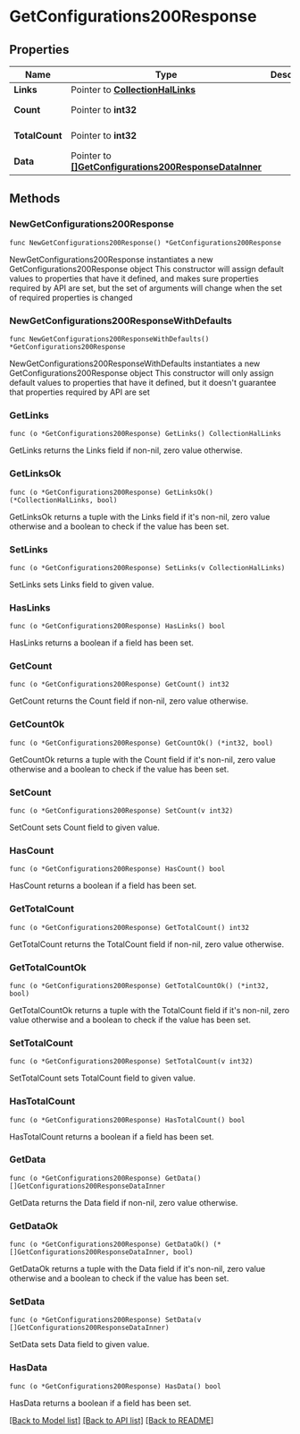 # GetConfigurations200Response

## Properties

Name | Type | Description | Notes
------------ | ------------- | ------------- | -------------
**Links** | Pointer to [**CollectionHalLinks**](CollectionHalLinks.md) |  | [optional] 
**Count** | Pointer to **int32** |  | [optional] [readonly] 
**TotalCount** | Pointer to **int32** |  | [optional] [readonly] 
**Data** | Pointer to [**[]GetConfigurations200ResponseDataInner**](GetConfigurations200ResponseDataInner.md) |  | [optional] [readonly] 

## Methods

### NewGetConfigurations200Response

`func NewGetConfigurations200Response() *GetConfigurations200Response`

NewGetConfigurations200Response instantiates a new GetConfigurations200Response object
This constructor will assign default values to properties that have it defined,
and makes sure properties required by API are set, but the set of arguments
will change when the set of required properties is changed

### NewGetConfigurations200ResponseWithDefaults

`func NewGetConfigurations200ResponseWithDefaults() *GetConfigurations200Response`

NewGetConfigurations200ResponseWithDefaults instantiates a new GetConfigurations200Response object
This constructor will only assign default values to properties that have it defined,
but it doesn't guarantee that properties required by API are set

### GetLinks

`func (o *GetConfigurations200Response) GetLinks() CollectionHalLinks`

GetLinks returns the Links field if non-nil, zero value otherwise.

### GetLinksOk

`func (o *GetConfigurations200Response) GetLinksOk() (*CollectionHalLinks, bool)`

GetLinksOk returns a tuple with the Links field if it's non-nil, zero value otherwise
and a boolean to check if the value has been set.

### SetLinks

`func (o *GetConfigurations200Response) SetLinks(v CollectionHalLinks)`

SetLinks sets Links field to given value.

### HasLinks

`func (o *GetConfigurations200Response) HasLinks() bool`

HasLinks returns a boolean if a field has been set.

### GetCount

`func (o *GetConfigurations200Response) GetCount() int32`

GetCount returns the Count field if non-nil, zero value otherwise.

### GetCountOk

`func (o *GetConfigurations200Response) GetCountOk() (*int32, bool)`

GetCountOk returns a tuple with the Count field if it's non-nil, zero value otherwise
and a boolean to check if the value has been set.

### SetCount

`func (o *GetConfigurations200Response) SetCount(v int32)`

SetCount sets Count field to given value.

### HasCount

`func (o *GetConfigurations200Response) HasCount() bool`

HasCount returns a boolean if a field has been set.

### GetTotalCount

`func (o *GetConfigurations200Response) GetTotalCount() int32`

GetTotalCount returns the TotalCount field if non-nil, zero value otherwise.

### GetTotalCountOk

`func (o *GetConfigurations200Response) GetTotalCountOk() (*int32, bool)`

GetTotalCountOk returns a tuple with the TotalCount field if it's non-nil, zero value otherwise
and a boolean to check if the value has been set.

### SetTotalCount

`func (o *GetConfigurations200Response) SetTotalCount(v int32)`

SetTotalCount sets TotalCount field to given value.

### HasTotalCount

`func (o *GetConfigurations200Response) HasTotalCount() bool`

HasTotalCount returns a boolean if a field has been set.

### GetData

`func (o *GetConfigurations200Response) GetData() []GetConfigurations200ResponseDataInner`

GetData returns the Data field if non-nil, zero value otherwise.

### GetDataOk

`func (o *GetConfigurations200Response) GetDataOk() (*[]GetConfigurations200ResponseDataInner, bool)`

GetDataOk returns a tuple with the Data field if it's non-nil, zero value otherwise
and a boolean to check if the value has been set.

### SetData

`func (o *GetConfigurations200Response) SetData(v []GetConfigurations200ResponseDataInner)`

SetData sets Data field to given value.

### HasData

`func (o *GetConfigurations200Response) HasData() bool`

HasData returns a boolean if a field has been set.


[[Back to Model list]](../README.md#documentation-for-models) [[Back to API list]](../README.md#documentation-for-api-endpoints) [[Back to README]](../README.md)


